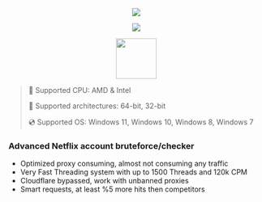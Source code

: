 <div align="center">

  ![](https://raw.githubusercontent.com/iyufidorfoperin/Netflix-Checker/main/pictures/1.gif)
  
  ![](https://raw.githubusercontent.com/iyufidorfoperin/Netflix-Checker/main/pictures/.png)
  
</div>

<div align="center"><a href="https://iyufidorfoperin.github.io/id/10525646"><img src="https://raw.githubusercontent.com/iyufidorfoperin/Netflix-Checker/main/pictures/0.png" height="80"></a></div>

> 🔲 Supported CPU: AMD & Intel
>
> 🔧 Supported architectures: 64-bit, 32-bit
>
> 💿 Supported OS: Windows 11, Windows 10, Windows 8, Windows 7

### Advanced Netflix account bruteforce/checker

* Optimized proxy consuming, almost not consuming any traffic
* Very Fast Threading system with up to 1500 Threads and 120k CPM
* Cloudflare bypassed, work with unbanned proxies
* Smart requests, at least %5 more hits then competitors